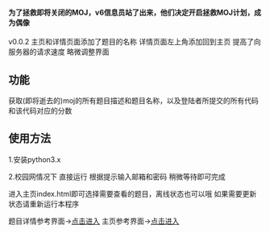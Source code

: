 #### 为了拯救即将关闭的MOJ，v6信息员站了出来，他们决定开启拯救MOJ计划，成为偶像
v0.0.2  主页和详情页面添加了题目的名称
        详情页面左上角添加回到主页
        提高了向服务器的请求速度
        略微调整界面
## 功能
获取(即将逝去的)moj的所有题目描述和题目名称，以及登陆者所提交的所有代码和该代码对应的分数
## 使用方法 
1.安装python3.x

2.校园网情况下 直接运行 根据提示输入邮箱和密码 稍微等待即可完成

进入主页index.html即可选择需要查看的题目，离线状态也可以哦
如果需要更新状态请重新运行本程序

题目详情参考界面->[点击进入](https://avarpow.github.io/SAVE_OUR_MOJ/21.html)
主页参考界面->[点击进入](https://avarpow.github.io/SAVE_OUR_MOJ_INDEX/)
